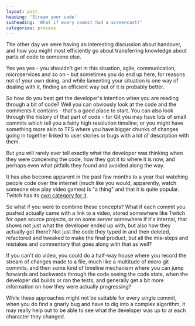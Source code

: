 ```yaml
---
layout: post
heading: 'Stream your code'
subheading: 'What if every commit had a screencast?'
categories: process
---
```


The other day we were having an interesting discussion about handover, and how you might most efficiently go about transferring knowledge about parts of code to someone else.

Yes yes yes - you shouldn't get in this situation, agile, communication, microservices and so on - but sometimes you do end up here, for reasons not of your own doing, and while lamenting your situation is one way of dealing with it, finding an efficient way out of it is probably better.

So how do you best get the developer's intention when you are reading through a bit of code? Well you can obviously look at the code and the comments it contains - that's a good place to start. You can also look through the history of that part of code - for Git you may have lots of small commits which tell you a fairly high resolution timeline; or you might have something more akin to TFS where you have bigger chunks of changes going in together linked to user stories or bugs with a lot of description with them.

But you will rarely ever tell exactly what the developer was thinking when they were conceiving the code, how they got it to where it is now, and perhaps even what pitfalls they found and avoided along the way.

It has also become apparent in the past few months to a year that watching people code over the internet (much like you would, apparently, watch someone else play video games) is "a thing" and that it is quite popular. Twitch has its [own category for it](https://www.twitch.tv/directory/game/Creative/programming).

So what if you were to combine these concepts? What if each commit you pushed actually came with a link to a video, stored somewhere like Twitch for open source projects, or on some server somewhere if it's internal, that shows not just what the developer ended up with, but also how they actually got there? Not just the code they typed in and then deleted, refactored and tweaked to make the final product, but all the mis-steps and mistakes and commentary that goes along with that as well?

If you can't do video, you could do a half-way house where you record the stream of changes made to a file, much like a multitude of micro git commits, and then some kind of timeline mechanism where you can jump forwards and backwards through the code seeing the code state, when the developer did builds or ran the tests, and generally get a bit more information on how they were actually progressing?

While these approaches might not be suitable for every single commit, when you do find a gnarly bug and have to dig into a complex algorithm, it may really help out to be able to see what the developer was up to at each character they changed.